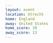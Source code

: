 ```yaml
---
layout: event
location: Utrecht
home: England
away: United States
home_score: 39
away_score: 13
---
```

